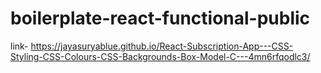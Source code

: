 # boilerplate-react-functional-public
link- https://jayasuryablue.github.io/React-Subscription-App---CSS-Styling-CSS-Colours-CSS-Backgrounds-Box-Model-C---4mn6rfqodlc3/

